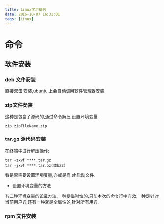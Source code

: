 ```yaml
---
title: Linux学习备忘
date: 2016-10-07 16:31:01
tags: [Linux]
---
```

# 命令

## 软件安装

### deb 文件安装

直接双击,安装,ubuntu 上会自动调用软件管理器安装.


### zip文件安装

这种是包含了源码的,通过命令解压,设置环境变量.

```shell
zip zipFileName.zip
```

### tar.gz 源代码安装

在终端中进行解压操作;

```shell
tar -zxvf ****.tar.gz
tar -jxvf ****.tar.bz(或bz2) 
```

看是否需要设置环境变量,亦或是有.sh启动文件.


- 设置环境变量的方法

有三种环境变量的设置方法,一种是临时性的,只在本次的命令行中有效,一种是针对当前用户的,还有一种就是全局性的,针对所有用的.


### rpm 文件安装




